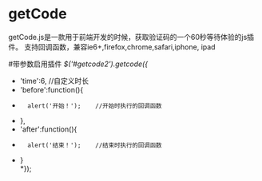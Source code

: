 # getCode
getCode.js是一款用于前端开发的时候，获取验证码的一个60秒等待体验的js插件。 支持回调函数，兼容ie6+,firefox,chrome,safari,iphone, ipad

#带参数启用插件
*$('#getcode2').getcode({*
*	'time':6, //自定义时长
*	'before':function(){
*		alert('开始！');	 //开始时执行的回调函数
*	},
*	'after':function(){
*		alert('结束！');	 //结束时执行的回调函数
*	}					  
*});
